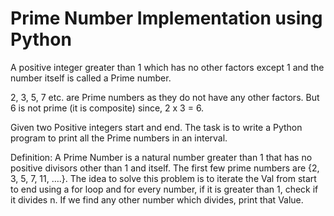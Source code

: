 # Prime Number Implementation using Python

A positive integer greater than 1 which has no other factors except 1 and the number itself is called a Prime number.

2, 3, 5, 7 etc. are Prime numbers as they do not have any other factors. But 6 is not prime (it is composite) since, 2 x 3 = 6.

Given two Positive integers start and end. The task is to write a Python program to print all the Prime numbers in an interval.

Definition: A Prime Number is a natural number greater than 1 that has no positive divisors other than 1 and itself. The first few prime numbers are {2, 3, 5, 7, 11, ….}.
The idea to solve this problem is to iterate the Val from start to end using a for loop and for every number, if it is greater than 1, check if it divides n. If we find any other number which divides, print that Value.
